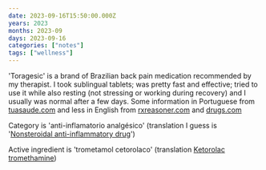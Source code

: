 ```yaml
---
date: 2023-09-16T15:50:00.000Z
years: 2023
months: 2023-09
days: 2023-09-16
categories: ["notes"]
tags: ["wellness"]
---
```

'Toragesic' is a brand of Brazilian back pain medication recommended by my therapist. I took sublingual tablets; was pretty fast and effective; tried to use it while also resting (not stressing or working during recovery) and I usually was normal after a few days. Some information in Portuguese from [tuasaude.com](https://www.tuasaude.com/toragesic-trometamol-cetorolaco/) and less in English from [rxreasoner.com](https://www.rxreasoner.com/drugs/toragesic) and [drugs.com](https://www.drugs.com/international/toragesic.html)

Category is 'anti-inflamatorio analgésico' (translation I guess is '[Nonsteroidal anti-inflammatory drug](https://en.wikipedia.org/wiki/Nonsteroidal_anti-inflammatory_drug)')

Active ingredient is 'trometamol cetorolaco' (translation [Ketorolac tromethamine](https://en.wikipedia.org/wiki/Ketorolac))
